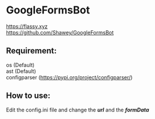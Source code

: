 # GoogleFormsBot
https://flassy.xyz  
https://github.com/Shawey/GoogleFormsBot

## Requirement: ##
os (Default)  
ast (Default)  
configparser (https://pypi.org/project/configparser/)

## How to use: ##
Edit the config.ini file and change the ***url*** and the ***formData***
